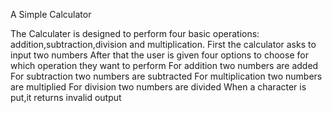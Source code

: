 A Simple Calculator

The Calculater is designed to perform four basic operations: addition,subtraction,division and multiplication.
First the calculator asks to input two numbers
After that the user is given four options to choose for which operation they want to perform
For addition two numbers are added
For subtraction two numbers are subtracted
For multiplication two numbers are multiplied
For division two numbers are divided 
When a character is put,it returns invalid output
